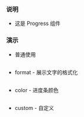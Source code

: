 ### 说明

*   这是 Progress 组件

### 演示

*   普通使用

```js {"codepath": "base.jsx"}
```

*   format - 展示文字的格式化

```js {"codepath": "format.jsx"}
```

*   color - 进度条颜色

```js {"codepath": "color.jsx"}
```

*   custom - 自定义

```js {"codepath": "custom.jsx"}
```
